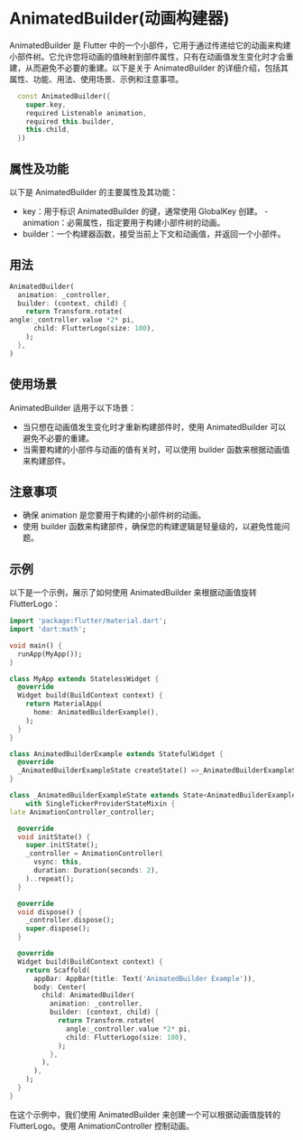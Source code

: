 # AnimatedBuilder(动画构建器)

AnimatedBuilder 是 Flutter 中的一个小部件，它用于通过传递给它的动画来构建小部件树。它允许您将动画的值映射到部件属性，只有在动画值发生变化时才会重建，从而避免不必要的重建。以下是关于 AnimatedBuilder 的详细介绍，包括其属性、功能、用法、使用场景、示例和注意事项。

```dart
  const AnimatedBuilder({
    super.key,
    required Listenable animation,
    required this.builder,
    this.child,
  })
```

## 属性及功能

以下是 AnimatedBuilder 的主要属性及其功能：

- key：用于标识 AnimatedBuilder 的键，通常使用 GlobalKey 创建。
-animation：必需属性，指定要用于构建小部件树的动画。
- builder：一个构建器函数，接受当前上下文和动画值，并返回一个小部件。

## 用法

```dart
AnimatedBuilder(
  animation: _controller,
  builder: (context, child) {
    return Transform.rotate(
angle:_controller.value *2* pi,
      child: FlutterLogo(size: 100),
    );
  },
)
```

## 使用场景

AnimatedBuilder 适用于以下场景：

- 当只想在动画值发生变化时才重新构建部件时，使用 AnimatedBuilder 可以避免不必要的重建。
- 当需要构建的小部件与动画的值有关时，可以使用 builder 函数来根据动画值来构建部件。

## 注意事项

- 确保 animation 是您要用于构建的小部件树的动画。
- 使用 builder 函数来构建部件，确保您的构建逻辑是轻量级的，以避免性能问题。

## 示例

以下是一个示例，展示了如何使用 AnimatedBuilder 来根据动画值旋转 FlutterLogo：

```dart
import 'package:flutter/material.dart';
import 'dart:math';

void main() {
  runApp(MyApp());
}

class MyApp extends StatelessWidget {
  @override
  Widget build(BuildContext context) {
    return MaterialApp(
      home: AnimatedBuilderExample(),
    );
  }
}

class AnimatedBuilderExample extends StatefulWidget {
  @override
  _AnimatedBuilderExampleState createState() =>_AnimatedBuilderExampleState();
}

class _AnimatedBuilderExampleState extends State<AnimatedBuilderExample>
    with SingleTickerProviderStateMixin {
late AnimationController_controller;

  @override
  void initState() {
    super.initState();
    _controller = AnimationController(
      vsync: this,
      duration: Duration(seconds: 2),
    )..repeat();
  }

  @override
  void dispose() {
    _controller.dispose();
    super.dispose();
  }

  @override
  Widget build(BuildContext context) {
    return Scaffold(
      appBar: AppBar(title: Text('AnimatedBuilder Example')),
      body: Center(
        child: AnimatedBuilder(
          animation: _controller,
          builder: (context, child) {
            return Transform.rotate(
              angle:_controller.value *2* pi,
              child: FlutterLogo(size: 100),
            );
          },
        ),
      ),
    );
  }
}
```

在这个示例中，我们使用 AnimatedBuilder 来创建一个可以根据动画值旋转的 FlutterLogo。使用 AnimationController 控制动画。
